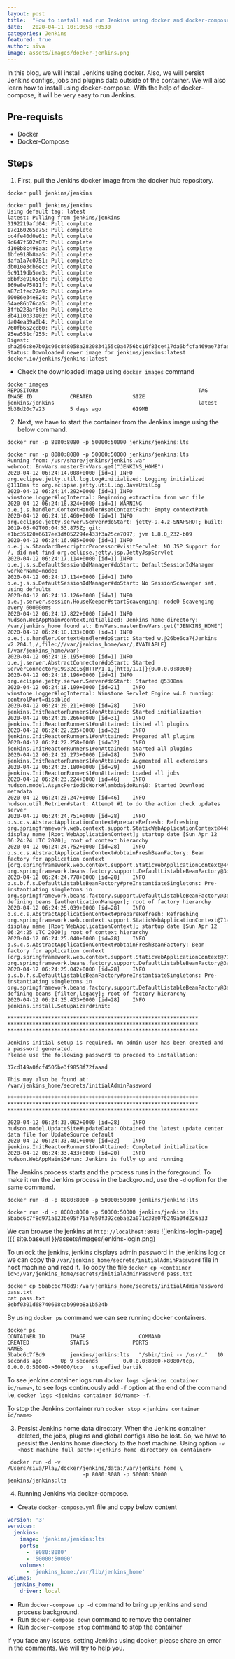 ```yaml
---
layout: post
title:  "How to install and run Jenkins using docker and docker-compose?"
date:   2020-04-11 10:10:58 +0530
categories: Jenkins
featured: true
author: siva
image: assets/images/docker-jenkins.png
---
```


In this blog, we will install Jenkins using docker. Also, we will persist Jenkins configs, jobs and plugins data outside of the container. 
We will also learn how to install using docker-compose. With the help of docker-compose, it will be very easy to run Jenkins. 

## Pre-requists
* Docker
* Docker-Compose

## Steps

1) First, pull the Jenkins docker image from the docker hub repository.

`docker pull jenkins/jenkins`
```shell 
docker pull jenkins/jenkins
Using default tag: latest
latest: Pulling from jenkins/jenkins
3192219afd04: Pull complete
17c160265e75: Pull complete
cc4fe40d0e61: Pull complete
9d647f502a07: Pull complete
d108b8c498aa: Pull complete
1bfe918b8aa5: Pull complete
dafa1a7c0751: Pull complete
db010e3cb6ec: Pull complete
6c9119db5ee3: Pull complete
6bbf3e9165cb: Pull complete
869e8e75811f: Pull complete
a87c1fec27a9: Pull complete
60086e34e824: Pull complete
64ae86b76ca5: Pull complete
3ffb228af6fb: Pull complete
8b4110b33e02: Pull complete
da04ea39a0b4: Pull complete
760fb652ccb0: Pull complete
95ea551cf255: Pull complete
Digest: sha256:8e7b01c96c848058a2820834155c0a4756bc16f83ce417da6bfcfa469ae73fae
Status: Downloaded newer image for jenkins/jenkins:latest
docker.io/jenkins/jenkins:latest
```

* Check the downloaded image  using `docker images` command
```shell
docker images
REPOSITORY                                                   TAG                 IMAGE ID            CREATED             SIZE
jenkins/jenkins                                              latest              3b38d20c7a23        5 days ago          619MB
```

2) Next, we have to start the container from the Jenkins image using the below command.

`docker run -p 8080:8080 -p 50000:50000 jenkins/jenkins:lts`

```shell
docker run -p 8080:8080 -p 50000:50000 jenkins/jenkins:lts
Running from: /usr/share/jenkins/jenkins.war
webroot: EnvVars.masterEnvVars.get("JENKINS_HOME")
2020-04-12 06:24:14.008+0000 [id=1] INFO    org.eclipse.jetty.util.log.Log#initialized: Logging initialized @1118ms to org.eclipse.jetty.util.log.JavaUtilLog
2020-04-12 06:24:14.292+0000 [id=1] INFO    winstone.Logger#logInternal: Beginning extraction from war file
2020-04-12 06:24:16.324+0000 [id=1] WARNING o.e.j.s.handler.ContextHandler#setContextPath: Empty contextPath
2020-04-12 06:24:16.460+0000 [id=1] INFO    org.eclipse.jetty.server.Server#doStart: jetty-9.4.z-SNAPSHOT; built: 2019-05-02T00:04:53.875Z; git: e1bc35120a6617ee3df052294e433f3a25ce7097; jvm 1.8.0_232-b09
2020-04-12 06:24:16.985+0000 [id=1] INFO    o.e.j.w.StandardDescriptorProcessor#visitServlet: NO JSP Support for /, did not find org.eclipse.jetty.jsp.JettyJspServlet
2020-04-12 06:24:17.114+0000 [id=1] INFO    o.e.j.s.s.DefaultSessionIdManager#doStart: DefaultSessionIdManager workerName=node0
2020-04-12 06:24:17.114+0000 [id=1] INFO    o.e.j.s.s.DefaultSessionIdManager#doStart: No SessionScavenger set, using defaults
2020-04-12 06:24:17.126+0000 [id=1] INFO    o.e.j.server.session.HouseKeeper#startScavenging: node0 Scavenging every 600000ms
2020-04-12 06:24:17.822+0000 [id=1] INFO    hudson.WebAppMain#contextInitialized: Jenkins home directory: /var/jenkins_home found at: EnvVars.masterEnvVars.get("JENKINS_HOME")
2020-04-12 06:24:18.133+0000 [id=1] INFO    o.e.j.s.handler.ContextHandler#doStart: Started w.@26be6ca7{Jenkins v2.204.1,/,file:///var/jenkins_home/war/,AVAILABLE}{/var/jenkins_home/war}
2020-04-12 06:24:18.195+0000 [id=1] INFO    o.e.j.server.AbstractConnector#doStart: Started ServerConnector@19932c16{HTTP/1.1,[http/1.1]}{0.0.0.0:8080}
2020-04-12 06:24:18.196+0000 [id=1] INFO    org.eclipse.jetty.server.Server#doStart: Started @5308ms
2020-04-12 06:24:18.199+0000 [id=21]    INFO    winstone.Logger#logInternal: Winstone Servlet Engine v4.0 running: controlPort=disabled
2020-04-12 06:24:20.211+0000 [id=28]    INFO    jenkins.InitReactorRunner$1#onAttained: Started initialization
2020-04-12 06:24:20.266+0000 [id=31]    INFO    jenkins.InitReactorRunner$1#onAttained: Listed all plugins
2020-04-12 06:24:22.235+0000 [id=32]    INFO    jenkins.InitReactorRunner$1#onAttained: Prepared all plugins
2020-04-12 06:24:22.258+0000 [id=32]    INFO    jenkins.InitReactorRunner$1#onAttained: Started all plugins
2020-04-12 06:24:22.273+0000 [id=28]    INFO    jenkins.InitReactorRunner$1#onAttained: Augmented all extensions
2020-04-12 06:24:23.180+0000 [id=29]    INFO    jenkins.InitReactorRunner$1#onAttained: Loaded all jobs
2020-04-12 06:24:23.224+0000 [id=46]    INFO    hudson.model.AsyncPeriodicWork#lambda$doRun$0: Started Download metadata
2020-04-12 06:24:23.247+0000 [id=46]    INFO    hudson.util.Retrier#start: Attempt #1 to do the action check updates server
2020-04-12 06:24:24.751+0000 [id=28]    INFO    o.s.c.s.AbstractApplicationContext#prepareRefresh: Refreshing org.springframework.web.context.support.StaticWebApplicationContext@44bbbe2d: display name [Root WebApplicationContext]; startup date [Sun Apr 12 06:24:24 UTC 2020]; root of context hierarchy
2020-04-12 06:24:24.752+0000 [id=28]    INFO    o.s.c.s.AbstractApplicationContext#obtainFreshBeanFactory: Bean factory for application context [org.springframework.web.context.support.StaticWebApplicationContext@44bbbe2d]: org.springframework.beans.factory.support.DefaultListableBeanFactory@3dbc2e3a
2020-04-12 06:24:24.778+0000 [id=28]    INFO    o.s.b.f.s.DefaultListableBeanFactory#preInstantiateSingletons: Pre-instantiating singletons in org.springframework.beans.factory.support.DefaultListableBeanFactory@3dbc2e3a: defining beans [authenticationManager]; root of factory hierarchy
2020-04-12 06:24:25.039+0000 [id=28]    INFO    o.s.c.s.AbstractApplicationContext#prepareRefresh: Refreshing org.springframework.web.context.support.StaticWebApplicationContext@71a0bf49: display name [Root WebApplicationContext]; startup date [Sun Apr 12 06:24:25 UTC 2020]; root of context hierarchy
2020-04-12 06:24:25.040+0000 [id=28]    INFO    o.s.c.s.AbstractApplicationContext#obtainFreshBeanFactory: Bean factory for application context [org.springframework.web.context.support.StaticWebApplicationContext@71a0bf49]: org.springframework.beans.factory.support.DefaultListableBeanFactory@3a9f051d
2020-04-12 06:24:25.042+0000 [id=28]    INFO    o.s.b.f.s.DefaultListableBeanFactory#preInstantiateSingletons: Pre-instantiating singletons in org.springframework.beans.factory.support.DefaultListableBeanFactory@3a9f051d: defining beans [filter,legacy]; root of factory hierarchy
2020-04-12 06:24:25.433+0000 [id=28]    INFO    jenkins.install.SetupWizard#init:

*************************************************************
*************************************************************
*************************************************************

Jenkins initial setup is required. An admin user has been created and a password generated.
Please use the following password to proceed to installation:

37cd149a0fcf4505be3f9858f72faaad

This may also be found at: /var/jenkins_home/secrets/initialAdminPassword

*************************************************************
*************************************************************
*************************************************************

2020-04-12 06:24:33.062+0000 [id=28]    INFO    hudson.model.UpdateSite#updateData: Obtained the latest update center data file for UpdateSource default
2020-04-12 06:24:33.401+0000 [id=32]    INFO    jenkins.InitReactorRunner$1#onAttained: Completed initialization
2020-04-12 06:24:33.433+0000 [id=20]    INFO    hudson.WebAppMain$3#run: Jenkins is fully up and running
```

The Jenkins process starts and the process runs in the foreground. To make it run the Jenkins process in the background, use the `-d` option for the same command. 

`docker run -d -p 8080:8080 -p 50000:50000 jenkins/jenkins:lts`

```shell
docker run -d -p 8080:8080 -p 50000:50000 jenkins/jenkins:lts
5babc6c7f8d971a623be95f75a7e50f392cebae2a071c38e07b249a0fd226a33
```
We can browse the jenkins at `http://localhost:8080`
![jenkins-login-page]({{ site.baseurl }}/assets/images/jenkins-login.png)

To unlock the jenkins, jenkins displays admin password in the jenkins log or we can copy the `/var/jenkins_home/secrets/initialAdminPassword` file in host machine and read it. To copy the file `docker cp <container id>:/var/jenkins_home/secrets/initialAdminPassword pass.txt`

```shell
docker cp 5babc6c7f8d9:/var/jenkins_home/secrets/initialAdminPassword pass.txt
cat pass.txt
8ebf0301d68740608cab990b8a1b524b
```

By using `docker ps` command we can see running docker containers.
```shell
docker ps
CONTAINER ID        IMAGE                 COMMAND                  CREATED             STATUS              PORTS                                              NAMES
5babc6c7f8d9        jenkins/jenkins:lts   "/sbin/tini -- /usr/…"   10 seconds ago      Up 9 seconds        0.0.0.0:8080->8080/tcp, 0.0.0.0:50000->50000/tcp   stupefied_bartik
```

To see jenkins container logs run `docker logs <jenkins container id/name>`, to see logs continuously add `-f` option at the end of the command i.e, `docker logs <jenkins container id/name> -f`.

To stop the Jenkins container run `docker stop <jenkins container id/name>`

3) Persist Jenkins home data directory. When the Jenkins container deleted, the jobs, plugins and global configs also be lost. So, we have to persist the Jenkins home directory to the host machine. Using option `-v <host machine full path>:<jenkins home directory on container>`

```shell
 docker run -d -v /Users/siva/Play/docker/jenkins/data:/var/jenkins_home \
                        -p 8080:8080 -p 50000:50000 jenkins/jenkins:lts
```

4) Running Jenkins via docker-compose. 

* Create `docker-compose.yml` file and copy below content

```yaml
version: '3'
services:
  jenkins:
    image: 'jenkins/jenkins:lts'
    ports:
      - '8080:8080'
      - '50000:50000'
    volumes:
      - 'jenkins_home:/var/lib/jenkins_home'
volumes:
  jenkins_home:
    driver: local
```
* Run `docker-compose up -d` command to bring up jenkins and send process background.
* Run `docker-compose down` command to remove the container
* Run `docker-compose stop` command to stop the container


If you face any issues, setting Jenkins using docker, please share an error in the comments. We will try to help you.